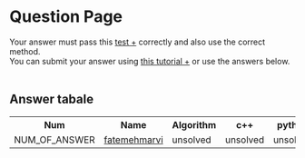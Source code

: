 # Question Page

Your answer must pass this
<a href='./test.md'>test +</a>
correctly and also use the correct method.
<br>
You can submit your answer using
<a href='https://github.com/EnAnsari/bcp-hsu/releases/download/3.0.0/teaching-submit-question.pdf'>this tutorial +</a>
or use the answers below.
<br><br>

## Answer tabale
<table>
  <tr>
    <th>Num</th>
    <th>Name</th>
    <th>Algorithm</th>
    <th>c++</th>
    <th>python</th>
  </tr>
  <tr>
    <td>NUM_OF_ANSWER</td>
    <td>
        <a href='https://github.com/fatemehmarvi'>fatemehmarvi</a>
    </td>
    <td>unsolved</td>
    <td>unsolved</td>
    <td>unsolved</td>
  </tr> 
<table>
  <!-- <td>
      <a href='./STUDENT_ID/FILE_NAME'>solved</a>
  </td> -->
